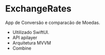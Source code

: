 # ExchangeRates

App de Conversão e comparacão de Moedas.

* Ultilizado SwiftUI.
* API apilayer
* Arquitetura MVVM
* Combine
